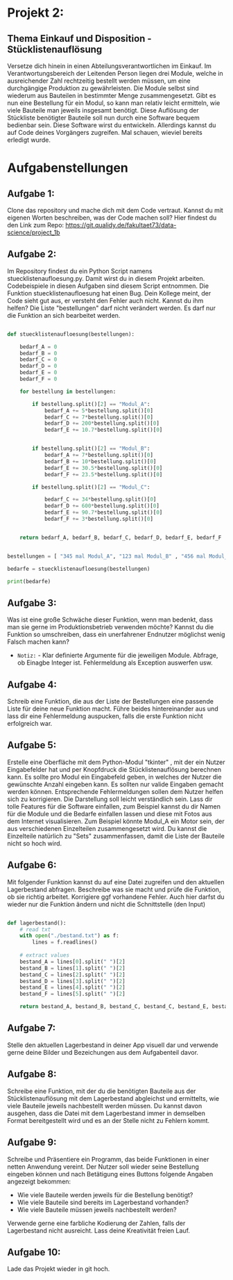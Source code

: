 # Projekt 2: 
## Thema Einkauf und Disposition - Stücklistenauflösung

Versetze dich hinein in einen Abteilungsverantwortlichen im Einkauf. Im Verantwortungsbereich der Leitenden Person liegen drei Module, welche in ausreichender Zahl 
rechtzeitig bestellt werden müssen, um eine durchgängige Produktion zu gewährleisten. 
Die Module selbst sind wiederum aus Bauteilen in bestimmter Menge zusammengesetzt. Gibt es nun eine Bestellung für ein Modul, so kann man relativ leicht ermitteln, wie viele Bauteile man jeweils insgesamt benötigt. Diese Auflösung der Stückliste benötigter Bauteile soll nun durch eine Software bequem bedienbar sein.
Diese Software wirst du entwickeln. Allerdings kannst du auf Code deines Vorgängers zugreifen. Mal schauen, wieviel bereits erledigt wurde.

# Aufgabenstellungen
## Aufgabe 1:
Clone das repository und mache dich mit dem Code vertraut. Kannst du mit eigenen Worten beschreiben, was der Code machen soll?
Hier findest du den Link zum Repo: https://git.qualidy.de/fakultaet73/data-science/project_1b

## Aufgabe 2:
Im Repository findest du ein Python Script namens stuecklistenaufloesung.py. Damit wirst du in diesem Projekt arbeiten. Codebeispiele in diesen Aufgaben sind diesem Script entnommen.
Die Funktion stuecklistenaufloesung hat einen Bug. Dein Kollege meint, der Code sieht gut aus, er versteht den Fehler auch nicht. Kannst du ihm helfen?
Die Liste "bestellungen" darf nicht verändert werden. Es darf nur die Funktion an sich bearbeitet werden.




```python 

def stuecklistenaufloesung(bestellungen):

    bedarf_A = 0
    bedarf_B = 0
    bedarf_C = 0
    bedarf_D = 0
    bedarf_E = 0
    bedarf_F = 0

    for bestellung in bestellungen:

        if bestellung.split()[2] == "Modul_A":
            bedarf_A += 5*bestellung.split()[0]
            bedarf_C += 7*bestellung.split()[0]
            bedarf_D += 200*bestellung.split()[0]
            bedarf_E += 10.7*bestellung.split()[0]


        if bestellung.split()[2] == "Modul_B":
            bedarf_A += 7*bestellung.split()[0]
            bedarf_B += 10*bestellung.split()[0]
            bedarf_E += 30.5*bestellung.split()[0]
            bedarf_F += 23.5*bestellung.split()[0]

        if bestellung.split()[2] == "Modul_C":

            bedarf_C += 34*bestellung.split()[0]
            bedarf_D += 600*bestellung.split()[0]
            bedarf_E += 90.7*bestellung.split()[0]
            bedarf_F += 3*bestellung.split()[0]


    return bedarf_A, bedarf_B, bedarf_C, bedarf_D, bedarf_E, bedarf_F 


bestellungen = [ "345 mal Modul_A", "123 mal Modul_B" , "456 mal Modul_C"]

bedarfe = stuecklistenaufloesung(bestellungen)

print(bedarfe)
```



## Aufgabe 3:
Was ist eine große Schwäche dieser Funktion, wenn man bedenkt, dass man sie gerne im Produktionsbetrieb verwenden möchte?
Kannst du die Funktion so umschreiben, dass ein unerfahrener Endnutzer möglichst wenig Falsch machen kann?

* `Notiz:` - Klar definierte Argumente für die jeweiligen Module. Abfrage, ob Einagbe Integer ist. Fehlermeldung als Exception auswerfen usw.

## Aufgabe 4:
Schreib eine Funktion, die aus der Liste der Bestellungen eine passende Liste für deine neue Funktion macht.
Führe beides hintereinander aus und lass dir eine Fehlermeldung auspucken, falls die erste Funktion nicht erfolgreich war.

## Aufgabe 5:
Erstelle eine Oberfläche mit dem Python-Modul "tkinter" , mit der ein Nutzer Eingabefelder hat und per Knopfdruck die Stücklistenauflösung berechnen kann.
Es sollte pro Modul ein Eingabefeld geben, in welches der Nutzer die gewünschte Anzahl eingeben kann. Es sollten nur valide Eingaben gemacht werden können. 
Entsprechende Fehlermeldungen sollen dem Nutzer helfen sich zu korrigieren. Die Darstellung soll leicht verständlich sein.
Lass dir tolle Features für die Software einfallen, zum Beispiel kannst du dir Namen für die Module und die Bedarfe einfallen lassen und diese mit Fotos aus dem 
Internet visualisieren. Zum Beispiel könnte Modul_A ein Motor sein, der aus verschiedenen Einzelteilen zusammengesetzt wird.
Du kannst die Einzelteile natürlich zu "Sets" zusammenfassen, damit die Liste der Bauteile nicht so hoch wird.





## Aufgabe 6:
Mit folgender Funktion kannst du auf eine Datei zugreifen und den aktuellen Lagerbestand abfragen.
Beschreibe was sie macht und prüfe die Funktion, ob sie richtig arbeitet. Korrigiere ggf vorhandene Fehler.
Auch hier darfst du wieder nur die Funktion ändern und nicht die Schnittstelle (den Input)


```python 

def lagerbestand():
    # read txt
    with open("./bestand.txt") as f:
        lines = f.readlines()
    
    # extract values
    bestand_A = lines[0].split(" ")[2]
    bestand_B = lines[1].split(" ")[2]
    bestand_C = lines[2].split(" ")[2]
    bestand_D = lines[3].split(" ")[2]
    bestand_E = lines[4].split(" ")[2]
    bestand_F = lines[5].split(" ")[2]

    return bestand_A, bestand_B, bestand_C, bestand_C, bestand_E, bestand_F
```


## Aufgabe 7:
Stelle den aktuellen Lagerbestand in deiner App visuell dar und verwende gerne deine Bilder und Bezeichungen aus dem Aufgabenteil davor.

## Aufgabe 8:
Schreibe eine Funktion, mit der du die benötigten Bauteile aus der Stücklistenauflösung mit dem Lagerbestand abgleichst und ermittelts, wie viele Bauteile jeweils
nachbestellt werden müssen. Du kannst davon ausgehen, dass die Datei mit dem Lagerbestand immer in demselben Format bereitgestellt wird und es an der Stelle nicht zu Fehlern kommt.

## Aufgabe 9:
Schreibe und Präsentiere ein Programm, das beide Funktionen in einer netten Anwendung vereint. 
Der Nutzer soll wieder seine Bestellung eingeben können und nach Betätigung eines Buttons folgende Angaben angezeigt bekommen:

- Wie viele Bauteile werden jeweils für die Bestellung benötigt?
- Wie viele Bauteile sind bereits im Lagerbestand vorhanden?
- Wie viele Bauteile müssen jeweils nachbestellt werden?

Verwende gerne eine farbliche Kodierung der Zahlen, falls der Lagerbestand nicht ausreicht. Lass deine Kreativität freien Lauf.

## Aufgabe 10:
Lade das Projekt wieder in git hoch.